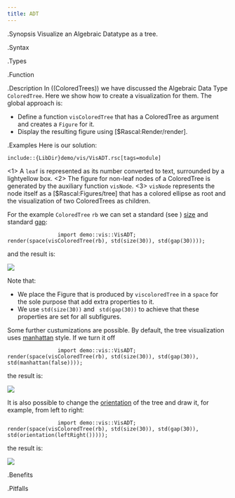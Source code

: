 ```yaml
---
title: ADT
---
```


.Synopsis
Visualize an Algebraic Datatype as a tree.

.Syntax

.Types

.Function

.Description
In ((ColoredTrees)) we have discussed the Algebraic Data Type `ColoredTree`.
Here we show how to create a visualization for them. The global approach is:

*  Define a function `visColoredTree` that has a ColoredTree as argument and 
  creates a `Figure` for it.
*  Display the resulting figure using [$Rascal:Render/render].

.Examples
Here is our solution:
```rascal
include::{LibDir}demo/vis/VisADT.rsc[tags=module]
```

<1> A `leaf` is represented as its number converted to text, surrounded by a lightyellow box.
<2> The figure for non-leaf nodes of a ColoredTree is generated by the auxiliary function `visNode`.
<3> `visNode` represents the node itself as a [$Rascal:Figures/tree] that has a colored ellipse as root and the visualization of
    two ColoredTrees as children.


For the example `ColoredTree` `rb` we can set a standard 
(see []((Library:std))) [size]((Library:Properties-size)) and standard [gap]((Library:Properties-gap)):
```rascal-figure,width=,height=,file=a1.png
                import demo::vis::VisADT;
render(space(visColoredTree(rb), std(size(30)), std(gap(30))));
```
and the result is:


![]((a1.png))


Note that:

*  We place the Figure that is produced by `viscoloredTree` in a `space` for the sole purpose that add extra properties to it.
*  We use `std(size(30))` and ` std(gap(30))` to achieve that these properties are set for all subfigures.


Some further custumizations are possible. By default, the tree visualization 
uses [manhattan]((Library:Properties-manhattan)) style. If we turn it off
```rascal-figure,width=,height=,file=a2.png
                import demo::vis::VisADT;
render(space(visColoredTree(rb), std(size(30)), std(gap(30)), std(manhattan(false))));
```
the result is:


![]((a2.png))


It is also possible to change the [orientation]((Library:Properties-orientation)) of the tree and draw it, for example, from left to right:
```rascal-figure,width=,height=,file=a3.png
                import demo::vis::VisADT;
render(space(visColoredTree(rb), std(size(30)), std(gap(30)), std(orientation(leftRight()))));
```
the result is:


![]((a3.png))


.Benefits

.Pitfalls

